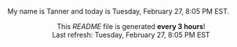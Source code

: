My name is Tanner and today is Tuesday, February 27, 8:05 PM EST.

<p align="center">This <i>README</i> file is generated <b>every 3 hours</b>!</br>Last refresh: Tuesday, February 27, 8:05 PM EST<br /></p>
